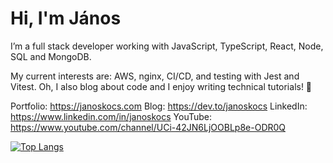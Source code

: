 <h1>Hi, I'm János </h1>
<p>I’m a full stack developer working with JavaScript, TypeScript, React, Node, SQL and MongoDB. 
  
My current interests are: AWS, nginx, CI/CD, and testing with Jest and Vitest.
Oh, I also blog about code and I enjoy writing technical tutorials! 📖

Portfolio: https://janoskocs.com
Blog: https://dev.to/janoskocs
LinkedIn: https://www.linkedin.com/in/janoskocs
YouTube: https://www.youtube.com/channel/UCi-42JN6LjOOBLp8e-ODR0Q

[![Top Langs](https://github-readme-stats-git-masterrstaa-rickstaa.vercel.app/api/top-langs/?username=janoskocs)](https://github.com/anuraghazra/github-readme-stats)
